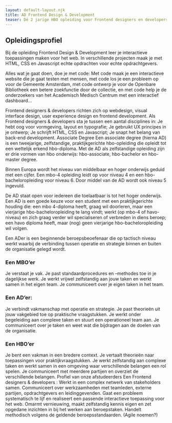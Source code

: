 ```yaml
---
layout: default-layout.njk
title: AD Frontend Design & Development
teaser: Dé 2 jarige HBO opleiding voor Frontend designers en developers  in Amsterdam
---
```


## Opleidingsprofiel

Bij de opleiding Frontend Design & Development leer je interactieve toepassingen maken voor het web. In verschillende projecten maak je met HTML, CSS en Javascript echte opdrachten voor echte opdrachtgevers.

Alles wat je gaat doen, doe je met code: Met code maak je een interactieve website die je gaat testen met mensen, met code los je een probleem op voor de Gemeente Amsterdam, met code ontwerp je voor de Openbare Bibliotheek een betere zoekfunctie door de collectie, en met code help je de onderzoekers van het Academisch Medisch Centrum met een interactief dashboard...

Frontend designers & developers richten zich op webdesign, visual interface design, user experience design en frontend development. Als Frontend designers & developers sta je tussen een aantal disciplines in:
Je hebt oog voor vormgeving, layout en typografie;
Je gebruikt UX principes in je ontwerp;
Je schrijft HTML, CSS en Javascript;
Je snapt het belang van back-end development.
Associate Degree
Een associate degree (hierna AD) is een tweejarige, zelfstandige, praktijkgerichte hbo-opleiding die opleidt tot een wettelijk erkend hbo-diploma. Met de AD als zelfstandige opleiding zijn er drie vormen van hbo onderwijs: hbo-associate, hbo-bachelor en hbo-master degree.

Binnen Europa wordt het niveau van middelbaar en hoger onderwijs geduid met een cijfer. Een mbo-4 opleiding leidt op voor niveau 4 en een hbo-bacheloropleiding voor niveau 6. Door middel van de AD wordt ook niveau 5 ingevuld.

De AD staat open voor iedereen die toelaatbaar is tot het hoger onderwijs. Een AD is een goede keuze voor een student met een praktijkgerichte houding die:
een mbo 4-diploma heeft, graag wil doorleren, maar een vierjarige hbo-bacheloropleiding te lang vindt;
werkt (op mbo-4 of havo-niveau) en zich graag verder wil specialiseren of verbreden in diens beroep;
een havo diploma heeft, maar (nog) geen vierjarige hbo-bacheloropleiding wil volgen.

Een ADer is een beginnende beroepsbeoefenaar die op tactisch niveau werkt waarbij de verbinding tussen operatie en strategie binnen en buiten de organisatie gelegd wordt.

### Een MBO’er

Je verstaat je vak.
Je past standaardprocedures en –methodes toe in je dagelijkse werk.
Je werkt vrijwel zelfstandig aan jouw taken en werkt samen in het eigen team.
Je communiceert over je eigen taken in het team.

### Een AD’er:

Je verbindt vakmanschap met operatie en strategie.
Je past theorieën uit jouw vakgebied toe op praktische vraagstukken.
Je werkt onder begeleiding aan complexe taken en stuurt een operationeel team aan.
Je communiceert over je taken en weet wat die bijdragen aan de doelen van de organisatie.

### Een HBO’er

Je bent een vakman in een bredere context.
Je vertaalt theorieën naar toepassingen voor praktijkvraagstukken.
Je werkt zelfstandig aan complexe taken en werkt samen in een omgeving waar verschillende belangen een rol spelen.
Je communiceert met meerdere partijen en overziet de verschillende belangen.
Profiel van onze afstudeerders
Een Frontend designers & developers :
Werkt in een complex netwerk van stakeholders samen.
Communiceert over werkzaamheden met teamleden, externe partijen, opdrachtgevers en leidinggevenden.
Gaat een probleem systematisch te lijf en realiseert een passende interactieve toepassing voor het web.
Omarmt vernieuwing, maakt zelfstandig kennis eigen en zet opgedane inzichten in bij het werken aan beroepstaken.
Handelt methodisch volgens de geldende beroepsstandaarden. (Agile noemen?)
